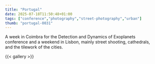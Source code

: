 ```yaml
---
title: "Portugal"
date: 2025-07-18T11:50:48+01:00
tags: ["conference","photography","street-photography","urban"]
thumb: "portugal-0031"
---
```


A week in Coimbra for the Detection and Dynamics of Exoplanets conference and a weekend in Lisbon, mainly street shooting, cathedrals, and the tilework of the cities.

{{< gallery >}}